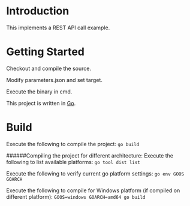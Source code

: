 # Introduction 
This implements a REST API call example.

# Getting Started
Checkout and compile the source.

Modify parameters.json and set target.

Execute the binary in cmd.

This project is written in [Go](https://golang.org/). 

# Build
Execute the following to compile the project:
`go build`

######Compiling the project for different architecture:
Execute the following to list available platforms:
`go tool dist list`

Execute the following to verify current go platform settings:
`go env GOOS GOARCH`

Execute the following to compile for Windows platform (if compiled on different platform):
`GOOS=windows GOARCH=amd64 go build`
